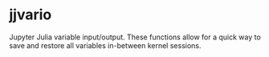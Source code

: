 # jjvario
Jupyter Julia variable input/output.
These functions allow for a quick way to save and restore all variables in-between kernel sessions.
